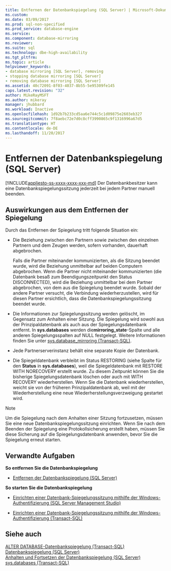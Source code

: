 ```yaml
---
title: Entfernen der Datenbankspiegelung (SQL Server) | Microsoft-Dokumentation
ms.custom: 
ms.date: 03/09/2017
ms.prod: sql-non-specified
ms.prod_service: database-engine
ms.service: 
ms.component: database-mirroring
ms.reviewer: 
ms.suite: sql
ms.technology: dbe-high-availability
ms.tgt_pltfrm: 
ms.topic: article
helpviewer_keywords:
- database mirroring [SQL Server], removing
- stopping database mirroring [SQL Server]
- removing database mirroring [SQL Server]
ms.assetid: 40c72091-8f03-4037-8b55-5e95309fe145
caps.latest.revision: "32"
author: MikeRayMSFT
ms.author: mikeray
manager: jhubbard
ms.workload: Inactive
ms.openlocfilehash: 1d92b7b233cd5aa6e744c5c1d09875e2603eb327
ms.sourcegitcommit: 7f8aebc72e7d0c8cff3990865c9f1316996a67d5
ms.translationtype: HT
ms.contentlocale: de-DE
ms.lasthandoff: 11/20/2017
---
```

# <a name="removing-database-mirroring-sql-server"></a>Entfernen der Datenbankspiegelung (SQL Server)
[!INCLUDE[appliesto-ss-xxxx-xxxx-xxx-md](../../includes/appliesto-ss-xxxx-xxxx-xxx-md.md)] Der Datenbankbesitzer kann eine Datenbankspiegelungssitzung jederzeit bei jedem Partner manuell beenden.  
  
## <a name="impact-of-removing-mirroring"></a>Auswirkungen aus dem Entfernen der Spiegelung  
 Durch das Entfernen der Spiegelung tritt folgende Situation ein:  
  
-   Die Beziehung zwischen den Partnern sowie zwischen den einzelnen Partnern und dem Zeugen werden, sofern vorhanden, dauerhaft abgebrochen.  
  
     Falls die Partner miteinander kommunizierten, als die Sitzung beendet wurde, wird die Beziehung unmittelbar auf beiden Computern abgebrochen. Wenn die Partner nicht miteinander kommunizierten (die Datenbank besaß zum Beendigungszeitpunkt den Status DISCONNECTED), wird die Beziehung unmittelbar bei dem Partner abgebrochen, von dem aus die Spiegelung beendet wurde. Sobald der andere Partner versucht, die Verbindung wiederherzustellen, wird für diesen Partner ersichtlich, dass die Datenbankspiegelungssitzung beendet wurde.  
  
-   Die Informationen zur Spiegelungssitzung werden gelöscht, im Gegensatz zum Anhalten einer Sitzung. Die Spiegelung wird sowohl aus der Prinzipaldatenbank als auch aus der Spiegelungsdatenbank entfernt. In **sys.databases** werden die**mirroring_state**-Spalte und alle anderen Spiegelungsspalten auf NULL festgelegt. Weitere Informationen finden Sie unter [sys.database_mirroring &#40;Transact-SQL&#41;](../../relational-databases/system-catalog-views/sys-database-mirroring-transact-sql.md).  
  
-   Jede Partnerserverinstanz behält eine separate Kopie der Datenbank.  
  
-   Die Spiegeldatenbank verbleibt im Status RESTORING (siehe Spalte für den **Status** in **sys.databases**), weil die Spiegeldatenbank mit RESTORE WITH NORECOVERY erstellt wurde. Zu diesem Zeitpunkt können Sie die bisherige Spiegelungsdatenbank löschen oder auch mit WITH RECOVERY wiederherstellen. Wenn Sie die Datenbank wiederherstellen, weicht sie von der früheren Prinzipaldatenbank ab, weil mit der Wiederherstellung eine neue Wiederherstellungsverzweigung gestartet wird.  
  
> [!NOTE]  
>  Um die Spiegelung nach dem Anhalten einer Sitzung fortzusetzen, müssen Sie eine neue Datenbankspiegelungssitzung einrichten. Wenn Sie nach dem Beenden der Spiegelung eine Protokollsicherung erstellt haben, müssen Sie diese Sicherung auf die Spiegelungsdatenbank anwenden, bevor Sie die Spiegelung erneut starten.  
  
##  <a name="RelatedTasks"></a> Verwandte Aufgaben  
 **So entfernen Sie die Datenbankspiegelung**  
  
-   [Entfernen der Datenbankspiegelung &#40;SQL Server&#41;](../../database-engine/database-mirroring/remove-database-mirroring-sql-server.md)  
  
 **So starten Sie die Datenbankspiegelung**  
  
-   [Einrichten einer Datenbank-Spiegelungssitzung mithilfe der Windows-Authentifizierung &#40;SQL Server Management Studio&#41;](../../database-engine/database-mirroring/establish-database-mirroring-session-windows-authentication.md)  
  
-   [Einrichten einer Datenbank-Spiegelungssitzung mithilfe der Windows-Authentifizierung &#40;Transact-SQL&#41;](../../database-engine/database-mirroring/database-mirroring-establish-session-windows-authentication.md)  
  
  
## <a name="see-also"></a>Siehe auch  
 [ALTER DATABASE-Datenbankspiegelung &#40;Transact-SQL&#41;](../../t-sql/statements/alter-database-transact-sql-database-mirroring.md)   
 [Datenbankspiegelung &#40;SQL Server&#41;](../../database-engine/database-mirroring/database-mirroring-sql-server.md)   
 [Anhalten und Fortsetzen der Datenbankspiegelung &#40;SQL Server&#41;](../../database-engine/database-mirroring/pausing-and-resuming-database-mirroring-sql-server.md)   
 [sys.databases &#40;Transact-SQL&#41;](../../relational-databases/system-catalog-views/sys-databases-transact-sql.md)  
  
  
